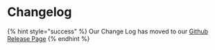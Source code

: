 # Changelog

{% hint style="success" %}
Our Change Log has moved to our [Github Release Page](https://github.com/appsmithorg/appsmith/releases)
{% endhint %}
